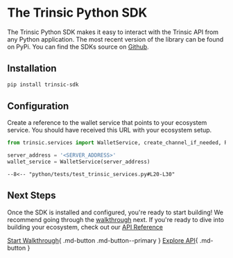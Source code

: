 # The Trinsic Python SDK

The Trinsic Python SDK makes it easy to interact with the Trinsic API from any Python application. The most recent version of the library can be found on PyPi. You can find the SDKs source on [Github](https://github.com/trinsic-id/sdk/python).

## Installation
```bash
pip install trinsic-sdk
```

## Configuration

Create a reference to the wallet service that points to your ecosystem service. You should have received this URL with your ecosystem setup. 

```python
from trinsic.services import WalletService, create_channel_if_needed, ProviderService

server_address = '<SERVER_ADDRESS>'
wallet_service = WalletService(server_address)
```

```
--8<-- "python/tests/test_trinsic_services.py#L20-L30"
```

## Next Steps

Once the SDK is installed and configured, you're ready to start building! We recommend going through the [walkthrough](./vaccination-python.md) next. If you're ready to dive into building your ecosystem, check out our [API Reference](../reference/index.md)

[Start Walkthrough](./vaccination-python.md){ .md-button .md-button--primary } [Explore API](../reference/index.md){ .md-button }
